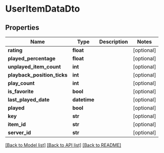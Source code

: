 # UserItemDataDto

## Properties
Name | Type | Description | Notes
------------ | ------------- | ------------- | -------------
**rating** | **float** |  | [optional] 
**played_percentage** | **float** |  | [optional] 
**unplayed_item_count** | **int** |  | [optional] 
**playback_position_ticks** | **int** |  | [optional] 
**play_count** | **int** |  | [optional] 
**is_favorite** | **bool** |  | [optional] 
**last_played_date** | **datetime** |  | [optional] 
**played** | **bool** |  | [optional] 
**key** | **str** |  | [optional] 
**item_id** | **str** |  | [optional] 
**server_id** | **str** |  | [optional] 

[[Back to Model list]](../README.md#documentation-for-models) [[Back to API list]](../README.md#documentation-for-api-endpoints) [[Back to README]](../README.md)

